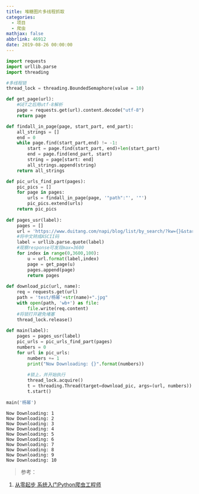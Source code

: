 ```yaml
---
title: 堆糖图片多线程抓取
categories:
  - 项目
  - 爬虫
mathjax: false
abbrlink: 46912
date: 2019-08-26 00:00:00
---
```



```python
import requests
import urllib.parse
import threading

#多线程锁
thread_lock = threading.BoundedSemaphore(value = 10)

def get_page(url):
    #GET之后用utf-8解析
    page = requests.get(url).content.decode("utf-8")
    return page

def findall_in_page(page, start_part, end_part):
    all_strings = []
    end = 0
    while page.find(start_part,end) != -1:
        start = page.find(start_part, end)+len(start_part)
        end = page.find(end_part, start)
        string = page[start: end]
        all_strings.append(string)
    return all_strings

def pic_urls_find_part(pages):
    pic_pics = []
    for page in pages:
        urls = findall_in_page(page, '"path":"', '"')
        pic_pics.extend(urls)
    return pic_pics
    
def pages_usr(label):
    pages = []
    url = 'https://www.duitang.com/napi/blog/list/by_search/?kw={}&start={}&limit=1000'
    #将中文转成ASCII码
    label = urllib.parse.quote(label)
    #观察response可发现max=3600
    for index in range(0,3600,100):
        u = url.format(label,index)
        page = get_page(u)
        pages.append(page)
        return pages
        
def download_pic(url, name):
    req = requests.get(url)
    path = 'test/杨幂'+str(name)+".jpg"
    with open(path, 'wb+') as file:
        file.write(req.content)
    #将锁打开避免堵塞
    thread_lock.release()
        
def main(label):
    pages = pages_usr(label)
    pic_urls = pic_urls_find_part(pages)
    numbers = 0
    for url in pic_urls:
        numbers += 1
        print("Now Downloading: {}".format(numbers))
        
        #锁上，并开始执行
        thread_lock.acquire()
        t = threading.Thread(target=download_pic, args=(url, numbers))
        t.start()
        
main('杨幂')
```

    Now Downloading: 1
    Now Downloading: 2
    Now Downloading: 3
    Now Downloading: 4
    Now Downloading: 5
    Now Downloading: 6
    Now Downloading: 7
    Now Downloading: 8
    Now Downloading: 9
    Now Downloading: 10


> 参考：

1. [从零起步 系统入门Python爬虫工程师](https://coding.imooc.com/class/chapter/325.html)
